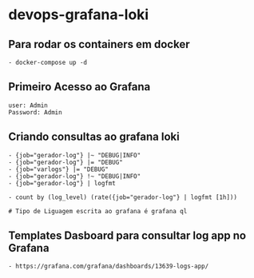 # devops-grafana-loki

## Para rodar os containers em docker

    - docker-compose up -d

## Primeiro Acesso ao Grafana

    user: Admin
    Password: Admin

## Criando consultas ao grafana loki

    - {job="gerador-log"} |~ "DEBUG|INFO"
    - {job="gerador-log"} |= "DEBUG"
    - {job="varlogs"} |= "DEBUG"
    - {job="gerador-log"} !~ "DEBUG|INFO"
    - {job="gerador-log"} | logfmt

    - count by (log_level) (rate({job="gerador-log"} | logfmt [1h]))

    # Tipo de Liguagem escrita ao grafana é grafana ql

## Templates Dasboard para consultar log app no Grafana

    - https://grafana.com/grafana/dashboards/13639-logs-app/
